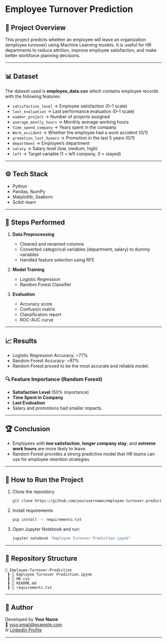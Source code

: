 
# Employee Turnover Prediction

## 📌 Project Overview
This project predicts whether an employee will leave an organization (employee turnover) using Machine Learning models. It is useful for HR departments to reduce attrition, improve employee satisfaction, and make better workforce planning decisions.

---

## 📊 Dataset
The dataset used is **employee_data.csv** which contains employee records with the following features:

- `satisfaction_level` → Employee satisfaction (0–1 scale)
- `last_evaluation` → Last performance evaluation (0–1 scale)
- `number_project` → Number of projects assigned
- `average_montly_hours` → Monthly average working hours
- `time_spend_company` → Years spent in the company
- `Work_accident` → Whether the employee had a work accident (0/1)
- `promotion_last_5years` → Promotion in the last 5 years (0/1)
- `department` → Employee’s department
- `salary` → Salary level (low, medium, high)
- `left` → Target variable (1 = left company, 0 = stayed)

---

## ⚙️ Tech Stack
- Python
- Pandas, NumPy
- Matplotlib, Seaborn
- Scikit-learn

---

## 🔑 Steps Performed
1. **Data Preprocessing**
   - Cleaned and renamed columns
   - Converted categorical variables (department, salary) to dummy variables
   - Handled feature selection using RFE

2. **Model Training**
   - Logistic Regression
   - Random Forest Classifier

3. **Evaluation**
   - Accuracy score
   - Confusion matrix
   - Classification report
   - ROC-AUC curve

---

## 📈 Results
- Logistic Regression Accuracy: ~77%
- Random Forest Accuracy: ~97%
- Random Forest proved to be the most accurate and reliable model.

### 🔍 Feature Importance (Random Forest)
- **Satisfaction Level** (50% importance)
- **Time Spent in Company**
- **Last Evaluation**
- Salary and promotions had smaller impacts.

---

## 🏆 Conclusion
- Employees with **low satisfaction**, **longer company stay**, and **extreme work hours** are more likely to leave.
- Random Forest provides a strong predictive model that HR teams can use for employee retention strategies.

---

## 🚀 How to Run the Project
1. Clone the repository  
   ```bash
   git clone https://github.com/yourusername/employee-turnover-prediction.git
   ```
2. Install requirements  
   ```bash
   pip install -r requirements.txt
   ```
3. Open Jupyter Notebook and run:  
   ```bash
   jupyter notebook "Employee Turnover Prediction.ipynb"
   ```

---

## 📂 Repository Structure
```
📁 Employee-Turnover-Prediction
 ┣ 📄 Employee Turnover Prediction.ipynb
 ┣ 📄 HR.csv
 ┣ 📄 README.md
 ┣ 📄 requirements.txt
```

---

## 👤 Author
Developed by **Your Name**  
📧 your.email@example.com  
🌐 [LinkedIn Profile](https://linkedin.com/in/yourprofile)

---
